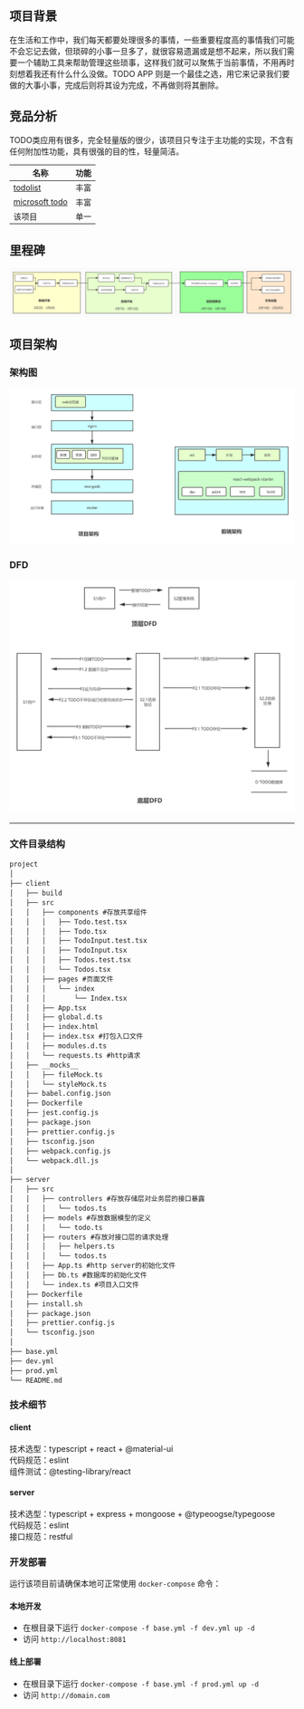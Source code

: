 ## 项目背景
在生活和工作中，我们每天都要处理很多的事情，一些重要程度高的事情我们可能不会忘记去做，但琐碎的小事一旦多了，就很容易遗漏或是想不起来，所以我们需要一个辅助工具来帮助管理这些琐事，这样我们就可以聚焦于当前事情，不用再时刻想着我还有什么什么没做。TODO APP 则是一个最佳之选，用它来记录我们要做的大事小事，完成后则将其设为完成，不再做则将其删除。

## 竞品分析

TODO类应用有很多，完全轻量版的很少，该项目只专注于主功能的实现，不含有任何附加性功能，具有很强的目的性，轻量简洁。  

|名称|功能 |
|---|---|
|[todolist](https://todoist.com/)| 丰富|
|[microsoft todo](https://todo.microsoft.com/tasks/)| 丰富|
|该项目|单一|

## 里程碑
![milestone](./images/p-milestone.jpg)

## 项目架构

### 架构图  
![arch](./images/p-arch.jpg)

### DFD
![dfd](./images/p-dfd.jpg)

---

### 文件目录结构
```txt
project
│ 
├── client
│   ├── build
│   ├── src
│   │   ├── components #存放共享组件
│   │   │   ├── Todo.test.tsx
│   │   │   ├── Todo.tsx
│   │   │   ├── TodoInput.test.tsx
│   │   │   ├── TodoInput.tsx
│   │   │   ├── Todos.test.tsx
│   │   │   └── Todos.tsx
│   │   ├── pages #页面文件
│   │   │   └── index
│   │   │       └── Index.tsx
│   │   ├── App.tsx
│   │   ├── global.d.ts
│   │   ├── index.html
│   │   ├── index.tsx #打包入口文件
│   │   ├── modules.d.ts
│   │   └── requests.ts #http请求
│   ├── __mocks__
│   │   ├── fileMock.ts
│   │   └── styleMock.ts
│   ├── babel.config.json
│   ├── Dockerfile
│   ├── jest.config.js
│   ├── package.json
│   ├── prettier.config.js
│   ├── tsconfig.json
│   ├── webpack.config.js
│   └── webpack.dll.js
│ 
├── server
│   ├── src
│   │   ├── controllers #存放存储层对业务层的接口暴露
│   │   │   └── todos.ts
│   │   ├── models #存放数据模型的定义
│   │   │   └── todo.ts
│   │   ├── routers #存放对接口层的请求处理
│   │   │   ├── helpers.ts
│   │   │   └── todos.ts
│   │   ├── App.ts #http server的初始化文件
│   │   ├── Db.ts #数据库的初始化文件
│   │   └── index.ts #项目入口文件
│   ├── Dockerfile
│   ├── install.sh
│   ├── package.json
│   ├── prettier.config.js
│   └── tsconfig.json
│ 
├── base.yml
├── dev.yml
├── prod.yml
└── README.md
```

### 技术细节

#### client

技术选型：typescript + react + @material-ui  
代码规范：eslint  
组件测试：@testing-library/react

#### server
技术选型：typescript + express + mongoose + @typeoogse/typegoose   
代码规范：eslint  
接口规范：restful  

### 开发部署
运行该项目前请确保本地可正常使用 `docker-compose` 命令：
#### 本地开发
- 在根目录下运行 `docker-compose -f base.yml -f dev.yml up -d`
- 访问 `http://localhost:8081`
#### 线上部署
- 在根目录下运行 `docker-compose -f base.yml -f prod.yml up -d`
- 访问 `http://domain.com`
